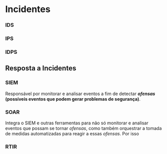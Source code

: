# Incidentes

### IDS

### IPS

### IDPS

## Resposta a Incidentes

### SIEM

Responsável por monitorar e analisar eventos a fim de detectar ***ofensas* (possíveis eventos que podem gerar problemas de segurança)**.

### SOAR

Integra o SIEM e outras ferramentas para não só monitorar e analisar eventos que possam se tornar *ofensas*, como também orquestrar a tomada de medidas automatizadas para reagir a essas *ofensas*. Por isso

### RTIR